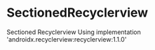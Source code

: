 # SectionedRecyclerview
Sectioned Recyclerview Using     implementation 'androidx.recyclerview:recyclerview:1.1.0'
